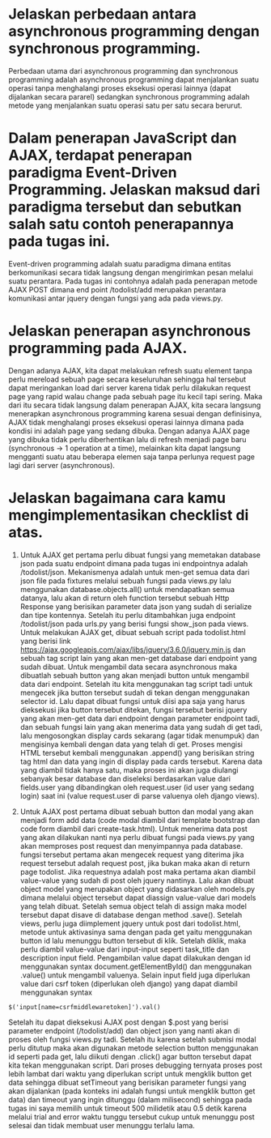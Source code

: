 # Jelaskan perbedaan antara asynchronous programming dengan synchronous programming.
Perbedaan utama dari asynchronous programming dan synchronous programming adalah asynchronous programming dapat menjalankan suatu operasi tanpa menghalangi proses eksekusi operasi lainnya (dapat dijalankan secara pararel) sedangkan synchronous programming adalah metode yang menjalankan suatu operasi satu per satu secara berurut.

# Dalam penerapan JavaScript dan AJAX, terdapat penerapan paradigma Event-Driven Programming. Jelaskan maksud dari paradigma tersebut dan sebutkan salah satu contoh penerapannya pada tugas ini.
Event-driven programming adalah suatu paradigma dimana entitas berkomunikasi secara tidak langsung dengan mengirimkan pesan melalui suatu perantara. Pada tugas ini contohnya adalah pada penerapan metode AJAX POST dimana end point /todolist/add merupakan perantara komunikasi antar jquery dengan fungsi yang ada pada views.py.

# Jelaskan penerapan asynchronous programming pada AJAX.
Dengan adanya AJAX, kita dapat melakukan refresh suatu element tanpa perlu mereload sebuah page secara keseluruhan sehingga hal tersebut dapat meringankan load dari server karena tidak perlu dilakukan request page yang rapid walau change pada sebuah page itu kecil tapi sering. Maka dari itu secara tidak langsung dalam penerapan AJAX, kita secara langsung menerapkan asynchronous programming karena sesuai dengan definisinya, AJAX tidak menghalangi proses eksekusi operasi lainnya dimana pada kondisi ini adalah page yang sedang dibuka. Dengan adanya AJAX page yang dibuka tidak perlu diberhentikan lalu di refresh menjadi page baru (synchronous -> 1 operation at a time), melainkan kita dapat langsung mengganti suatu atau beberapa elemen saja tanpa perlunya request page lagi dari server (asynchronous).

# Jelaskan bagaimana cara kamu mengimplementasikan checklist di atas.
1. Untuk AJAX get pertama perlu dibuat fungsi yang memetakan database json pada suatu endpoint dimana pada tugas ini endpointnya adalah /todolist/json. Mekanismenya adalah untuk men-get semua data dari json file pada fixtures melalui sebuah fungsi pada views.py lalu menggunakan database.objects.all() untuk mendapatkan semua datanya, lalu akan di return oleh function tersebut sebuah Http Response yang berisikan parameter data json yang sudah di serialize dan tipe kontennya. Setelah itu perlu ditambahkan juga endpoint /todolist/json pada urls.py yang berisi fungsi show_json pada views. Untuk melakukan AJAX get, dibuat sebuah script pada todolist.html yang berisi link https://ajax.googleapis.com/ajax/libs/jquery/3.6.0/jquery.min.js dan sebuah tag script lain yang akan men-get database dari endpoint yang sudah dibuat. Untuk mengambil data secara asynchronous maka dibuatlah sebuah button yang akan menjadi button untuk mengambil data dari endpoint. Setelah itu kita menggunakan tag script tadi untuk mengecek jika button tersebut sudah di tekan dengan menggunakan selector id. Lalu dapat dibuat fungsi untuk diisi apa saja yang harus dieksekusi jika button tersebut ditekan, fungsi tersebut berisi jquery yang akan men-get data dari endpoint dengan parameter endpoint tadi, dan sebuah fungsi lain yang akan menerima data yang sudah di get tadi, lalu mengosongkan display cards sekarang (agar tidak menumpuk) dan mengisinya kembali dengan data yang telah di get. Proses mengisi HTML tersebut kembali menggunakan .append() yang berisikan string tag html dan data yang ingin di display pada cards tersebut. Karena data yang diambil tidak hanya satu, maka proses ini akan juga diulangi sebanyak besar database dan diseleksi berdasarkan value dari fields.user yang dibandingkan oleh request.user (id user yang sedang login) saat ini (value request.user di parse valuenya oleh django views).

2. Untuk AJAX post pertama dibuat sebuah button dan modal yang akan menjadi form add data (code modal diambil dari template bootstrap dan code form diambil dari create-task.html). Untuk menerima data post yang akan dilakukan nanti nya perlu dibuat fungsi pada views.py yang akan memproses post request dan menyimpannya pada database. fungsi tersebut pertama akan mengecek request yang diterima jika request tersebut adalah request post, jika bukan maka akan di return page todolist. Jika requestnya adalah post maka pertama akan diambil value-value yang sudah di post oleh jquery nantinya. Lalu akan dibuat object model yang merupakan object yang didasarkan oleh models.py dimana melalui object tersebut dapat diassign value-value dari models yang telah dibuat. Setelah semua object telah di assign maka model tersebut dapat disave di database dengan method .save(). Setelah views, perlu juga diimplement jquery untuk post dari todolist.html, metode untuk aktivasinya sama dengan pada get yaitu menggunakan button id lalu menunggu button tersebut di klik. Setelah diklik, maka perlu diambil value-value dari input-input seperti task_title dan description input field. Pengambilan value dapat dilakukan dengan id menggunakan syntax document.getElementById() dan menggunakan .value() untuk mengambil valuenya. Selain input field juga diperlukan value dari csrf token (diperlukan oleh django) yang dapat diambil menggunakan syntax 
```
$('input[name=csrfmiddlewaretoken]').val()
```
Setelah itu dapat dieksekusi AJAX post dengan $.post yang berisi parameter endpoint (/todolist/add) dan object json yang nanti akan di proses oleh fungsi views.py tadi. Setelah itu karena setelah submisi modal perlu ditutup maka akan digunakan metode selection button menggunakan id seperti pada get, lalu diikuti dengan .click() agar button tersebut dapat kita tekan menggunakan script. Dari proses debugging ternyata proses post lebih lambat dari waktu yang diperlukan script untuk mengklik button get data sehingga dibuat setTimeout yang berisikan parameter fungsi yang akan dijalankan (pada konteks ini adalah fungsi untuk mengklik button get data) dan timeout yang ingin ditunggu (dalam milisecond) sehingga pada tugas ini saya memilih untuk timeout 500 milidetik atau 0.5 detik karena melalui trial and error waktu tunggu tersebut cukup untuk menunggu post selesai dan tidak membuat user menunggu terlalu lama.